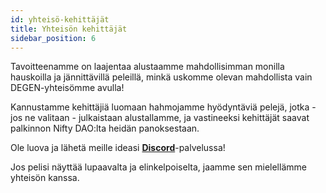 ```yaml
---
id: yhteisö-kehittäjät
title: Yhteisön kehittäjät
sidebar_position: 6
---
```


Tavoitteenamme on laajentaa alustaamme mahdollisimman monilla hauskoilla ja jännittävillä peleillä, minkä uskomme olevan mahdollista vain DEGEN-yhteisömme avulla!

Kannustamme kehittäjiä luomaan hahmojamme hyödyntäviä pelejä, jotka - jos ne valitaan - julkaistaan alustallamme, ja vastineeksi kehittäjät saavat palkinnon Nifty DAO:lta heidän panoksestaan.

Ole luova ja lähetä meille ideasi **[Discord](https://discord.gg/niftyleague)**-palvelussa!

Jos pelisi näyttää lupaavalta ja elinkelpoiselta, jaamme sen mielellämme yhteisön kanssa.
